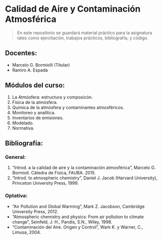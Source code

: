 # Calidad de Aire y Contaminación Atmosférica

> En este repositorio se guardará material práctico para la asignatura tales como ejercitación, trabajos prácticos, bibliografía, y código.


## Docentes:
- Marcelo G. Bormiolli (Titular)
- Ramiro A. Espada 

## Módulos del curso:
1. La Atmósfera: estructura y composicón.
2. Física de la atmósfera.
3. Química de la atmósfera y contaminantes atmosféricos.
4. Monitoreo y analítica.
5. Inventarios de emisiones.
6. Modelado.
7. Normativa. 

## Bibliografía:

### General:
1. “Introd. a la calidad de aire y la contaminación atmosférica”, Marcelo G. Bormioli. Cátedra de Física, FAUBA. 2015.
2. “Introd. to atmospheric chemistry”, Daniel J. Jacob (Harvard University), Princeton University Press, 1999.

### Optativa:
- “Air Pollution and Global Warming”, Mark Z. Jacobson, Cambridge University Press, 2012.
- “Atmospheric chemistry and physics: From air pollution to climate change”,  Seinfeld, J. H., Pandis, S.N., Wiley, 1998.
- “Contaminación del Aire. Origen y Control”,  Wark K. y Warner, C., Limusa, 2004.
